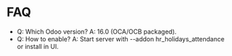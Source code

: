 # FAQ

- Q: Which Odoo version? A: 16.0 (OCA/OCB packaged).
- Q: How to enable? A: Start server with --addon hr_holidays_attendance or install in UI.
